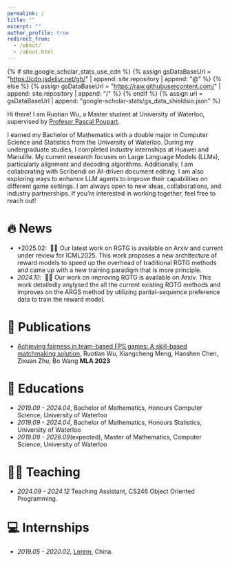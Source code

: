 ```yaml
---
permalink: /
title: ""
excerpt: ""
author_profile: true
redirect_from: 
  - /about/
  - /about.html
---
```


{% if site.google_scholar_stats_use_cdn %}
{% assign gsDataBaseUrl = "https://cdn.jsdelivr.net/gh/" | append: site.repository | append: "@" %}
{% else %}
{% assign gsDataBaseUrl = "https://raw.githubusercontent.com/" | append: site.repository | append: "/" %}
{% endif %}
{% assign url = gsDataBaseUrl | append: "google-scholar-stats/gs_data_shieldsio.json" %}

<span class='anchor' id='about-me'></span>

Hi there! I am Ruotian Wu, a Master student at University of Waterloo, supervised by <a href='[https://scholar.google.com/citations?user=DhtAFkwAAAAJ](https://cs.uwaterloo.ca/~ppoupart/)'> Profesor Pascal Poupart</a>.

I earned my Bachelor of Mathematics with a double major in Computer Science and Statistics from the University of Waterloo. During my undergraduate studies, I completed industry internships at Huawei and Manulife. My current research focuses on Large Language Models (LLMs), particularly alignment and decoding algorithms. Additionally, I am collaborating with Scribendi on AI-driven document editing. I am also exploring ways to enhance LLM agents to improve their capabilities on different game settings. I am always open to new ideas, collaborations, and industry partnerships. If you’re interested in working together, feel free to reach out!

# 🔥 News
- *2025.02: &nbsp;🎉🎉 Our latest work on RGTG is available on Arxiv and current under review for ICML2025. This work proposes a new architecture of reward models to speed up the overhead of traditional RGTG methods and came up with a new training paradigm that is more principle.
- *2024.10*: &nbsp;🎉🎉 Our work on improving RGTG is available on Arxiv. This work detailedly anylysed the all the current existing RGTG methods and improves on the ARGS method by utilizing parital-sequence preference data to train the reward model.

# 📝 Publications 
<!--
<div class='paper-box'><div class='paper-box-image'><div><div class="badge">CVPR 2016</div><img src='images/500x300.png' alt="sym" width="100%"></div></div>
<div class='paper-box-text' markdown="1">

[Deep Residual Learning for Image Recognition](https://openaccess.thecvf.com/content_cvpr_2016/papers/He_Deep_Residual_Learning_CVPR_2016_paper.pdf)

**Kaiming He**, Xiangyu Zhang, Shaoqing Ren, Jian Sun

[**Project**](https://scholar.google.com/citations?view_op=view_citation&hl=zh-CN&user=DhtAFkwAAAAJ&citation_for_view=DhtAFkwAAAAJ:ALROH1vI_8AC) <strong><span class='show_paper_citations' data='DhtAFkwAAAAJ:ALROH1vI_8AC'></span></strong>
- Lorem ipsum dolor sit amet, consectetur adipiscing elit. Vivamus ornare aliquet ipsum, ac tempus justo dapibus sit amet. 
</div>
</div>
--> 

- [Achieving fairness in team-based FPS games: A skill-based matchmaking solution]([https://github.com](https://www.ewadirect.com/proceedings/ace/article/view/10609)), Ruotian Wu, Xiangcheng Meng, Haoshen Chen, Zixuan Zhu, Bo Wang **MLA 2023**

<!-- # 🎖 Honors and Awards
- *2021.10* Lorem ipsum dolor sit amet, consectetur adipiscing elit. Vivamus ornare aliquet ipsum, ac tempus justo dapibus sit amet. 
- *2021.09* Lorem ipsum dolor sit amet, consectetur adipiscing elit. Vivamus ornare aliquet ipsum, ac tempus justo dapibus sit amet. 
--> 

# 📖 Educations
- *2019.09 - 2024.04*, Bachelor of Mathematics, Honours Computer Science, University of Waterloo 
- *2019.09 - 2024.04*, Bachelor of Mathematics, Honours Statistics, University of Waterloo
- *2019.09 - 2026.09*(expected), Master of Mathematics, Computer Science, University of Waterloo

# 🧑‍🏫 Teaching
- *2024.09 - 2024.12* Teaching Assistant, CS246 Object Oriented Programming.

<!--
# 💬 Invited Talks
- *2021.06*, Lorem ipsum dolor sit amet, consectetur adipiscing elit. Vivamus ornare aliquet ipsum, ac tempus justo dapibus sit amet. 
- *2021.03*, Lorem ipsum dolor sit amet, consectetur adipiscing elit. Vivamus ornare aliquet ipsum, ac tempus justo dapibus sit amet.  \| [\[video\]](https://github.com/)
--> 

# 💻 Internships
- *2019.05 - 2020.02*, [Lorem](https://github.com/), China.

